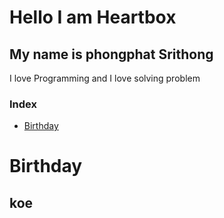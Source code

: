 # Hello I am Heartbox
## My name is phongphat Srithong

I love Programming and I love solving problem
### Index
- [Birthday](#birthday)



Birthday
=======
## koe
